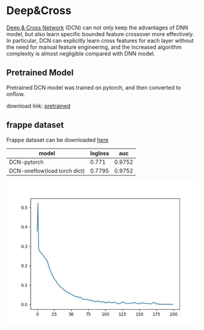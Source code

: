 # Deep&Cross
 [Deep & Cross Network](https://dl.acm.org/doi/10.1145/3124749.3124754) (DCN) can not only keep the advantages of DNN model, but also learn specific bounded feature crossover more effectively. In particular, DCN can explicitly learn cross features for each layer without the need for manual feature engineering, and the increased algorithm complexity is almost negligible compared with DNN model.



## Pretrained Model
Pretrained DCN model was trained on pytorch, and then converted to onflow.

download link: [pretrained](https://oneflow-public.oss-cn-beijing.aliyuncs.com/model_zoo/RecommenderSystems/dcn/frappe-pretrained.zip)

## frappe dataset

Frappe dataset can be downloaded [here](https://www.baltrunas.info/context-aware)

|model|logloss|auc|
|-|-|-|
|DCN-pytorch|0.771|0.9752|
|DCN-oneflow(load torch dict)|0.7795|0.9752|
 
 ![loss_curve](loss_curve.jpg)

